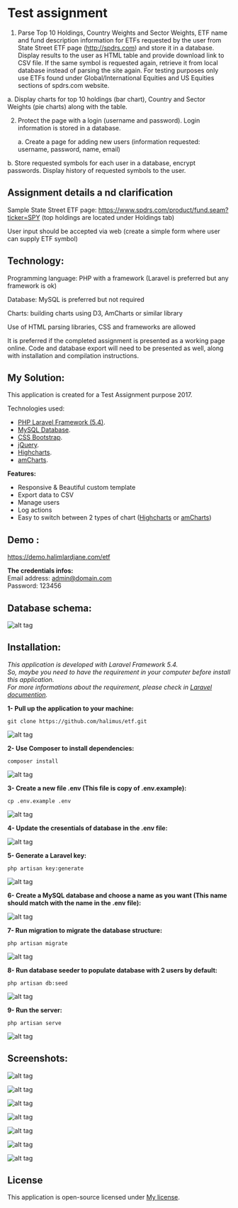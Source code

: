 
# Test assignment
1.  Parse Top 10 Holdings, Country Weights and Sector Weights, ETF name and fund description
information for ETFs requested by the user from State Street ETF page (http://spdrs.com) and 
store it in a database. Display results to the user as HTML table and provide download link to 
CSV file. If the same symbol is requested again, retrieve it from local database instead of parsing 
the site again. For testing purposes only use ETFs found under Global/International Equities and 
US Equities sections of spdrs.com website.
   
   a.  Display charts for top 10 holdings (bar chart), Country and Sector Weights (pie charts) 
       along with the table.

2.  Protect the page with a login (username and password). Login information is stored in a 
    database. 
    
    a.  Create a page for adding new users (information requested: username, password, 
        name, email)
   
   b.  Store requested symbols for each user in a database, encrypt passwords. Display history 
        of requested symbols to the user. 

## Assignment details a nd clarification
Sample State Street ETF page: https://www.spdrs.com/product/fund.seam?ticker=SPY (top holdings are 
located under Holdings tab)

User input should be accepted via web (create a simple form where user can supply ETF symbol)

## Technology:
Programming language: PHP with a framework (Laravel is preferred but any framework is ok)

Database: MySQL is preferred but not required

Charts: building charts using D3, AmCharts or similar library

Use of HTML parsing libraries, CSS and frameworks are allowed

It is preferred if the completed assignment is presented as a working page online. Code and database 
export will need to be presented as well, along with installation and compilation instructions.



## My Solution:
This application is created for a Test Assignment purpose 2017.

Technologies used:

- [PHP Laravel Framework (5.4)](https://laravel.com/).
- [MySQL Database](https://www.mysql.com/).
- [CSS Bootstrap](http://getbootstrap.com/).
- [jQuery](https://jquery.com/).
- [Highcharts](https://www.highcharts.com/).
- [amCharts](https://www.amcharts.com/).

**Features:**
- Responsive & Beautiful custom template
- Export data to CSV
- Manage users
- Log actions
- Easy to switch between 2 types of chart ([Highcharts](https://www.highcharts.com/) or [amCharts](https://www.amcharts.com/))

## Demo : 
https://demo.halimlardjane.com/etf

**The credentials infos:**<br>
Email address: admin@domain.com<br>
Password: 123456

## Database schema: 

![alt tag](https://github.com/halimus/etf/blob/master/public/images/mpd.png)


## Installation: 
*This application is developed with Laravel Framework 5.4.<br>
So, maybe you need to have the requirement in your computer before install this application.<br>
For more informations about the requirement, please check in [Laravel documention](https://laravel.com/docs/5.4#server-requirements).<br>*

**1- Pull up the application to your machine:**

    git clone https://github.com/halimus/etf.git

![alt tag](https://github.com/halimus/etf/blob/master/public/images/install/1.jpg)

**2- Use Composer to install dependencies:**

    composer install

![alt tag](https://github.com/halimus/etf/blob/master/public/images/install/2.jpg)



**3- Create a new file .env (This file is copy of .env.example):**
<br>

    cp .env.example .env

![alt tag](https://github.com/halimus/etf/blob/master/public/images/install/3.jpg)


**4- Update the cresentials of database in the .env file:**
<br>

![alt tag](https://github.com/halimus/etf/blob/master/public/images/install/4.jpg)
    

**5- Generate a Laravel key:**

    php artisan key:generate

![alt tag](https://github.com/halimus/etf/blob/master/public/images/install/5.jpg)

**6- Create a MySQL database and choose a name as you want (This name should match with the name in the .env file):**

![alt tag](https://github.com/halimus/etf/blob/master/public/images/install/6.jpg)


**7- Run migration to migrate the database structure:**

    php artisan migrate

![alt tag](https://github.com/halimus/etf/blob/master/public/images/install/7.jpg)


**8- Run database seeder to populate database with 2 users by default:**

    php artisan db:seed

![alt tag](https://github.com/halimus/etf/blob/master/public/images/install/8.jpg)


**9- Run the server:**

    php artisan serve

![alt tag](https://github.com/halimus/etf/blob/master/public/images/install/9.jpg)


## Screenshots: 

![alt tag](https://github.com/halimus/etf/blob/master/public/images/install/10.jpg)


![alt tag](https://github.com/halimus/etf/blob/master/public/images/install/11.jpg)


![alt tag](https://github.com/halimus/etf/blob/master/public/images/install/12.jpg)


![alt tag](https://github.com/halimus/etf/blob/master/public/images/install/13.jpg)


![alt tag](https://github.com/halimus/etf/blob/master/public/images/install/14.jpg)


![alt tag](https://github.com/halimus/etf/blob/master/public/images/install/export.jpg)


![alt tag](https://github.com/halimus/etf/blob/master/public/images/install/15.jpg)



## License

This application is open-source licensed under [My license](http://halim.lardjane.com/).

